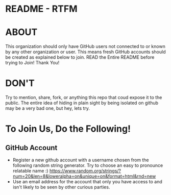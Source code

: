 # README - RTFM

# ABOUT
This organization should only have GitHub users not connected to or known by any other organization or user. This means fresh GitHub accounts should be created as explained below to join.
READ the Entire README before trying to Join!
Thank You!

DON'T
=====
Try to mention, share, fork, or anything this repo that coud expose it to the public.
The entire idea of hiding in plain sight by being isolated on github may be a very bad one, but hey, lets try.

To Join Us, Do the Following!
=============================

GitHub Account
--------------
- Register a new github account with a username chosen from the following random string generator. Try to choose an easy to pronounce relatable name :) https://www.random.org/strings/?num=20&len=8&loweralpha=on&unique=on&format=html&rnd=new
- Use an email address for the account that only you have access to and isn't likely to be seen by other curious parties.
